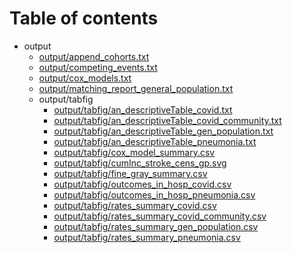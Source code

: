 # Table of contents

* output
  * [output/append_cohorts.txt](output/append_cohorts.txt)
  * [output/competing_events.txt](output/competing_events.txt)
  * [output/cox_models.txt](output/cox_models.txt)
  * [output/matching_report_general_population.txt](output/matching_report_general_population.txt)
  * output/tabfig
    * [output/tabfig/an_descriptiveTable_covid.txt](output/tabfig/an_descriptiveTable_covid.txt)
    * [output/tabfig/an_descriptiveTable_covid_community.txt](output/tabfig/an_descriptiveTable_covid_community.txt)
    * [output/tabfig/an_descriptiveTable_gen_population.txt](output/tabfig/an_descriptiveTable_gen_population.txt)
    * [output/tabfig/an_descriptiveTable_pneumonia.txt](output/tabfig/an_descriptiveTable_pneumonia.txt)
    * [output/tabfig/cox_model_summary.csv](output/tabfig/cox_model_summary.csv)
    * [output/tabfig/cumInc_stroke_cens_gp.svg](output/tabfig/cumInc_stroke_cens_gp.svg)
    * [output/tabfig/fine_gray_summary.csv](output/tabfig/fine_gray_summary.csv)
    * [output/tabfig/outcomes_in_hosp_covid.csv](output/tabfig/outcomes_in_hosp_covid.csv)
    * [output/tabfig/outcomes_in_hosp_pneumonia.csv](output/tabfig/outcomes_in_hosp_pneumonia.csv)
    * [output/tabfig/rates_summary_covid.csv](output/tabfig/rates_summary_covid.csv)
    * [output/tabfig/rates_summary_covid_community.csv](output/tabfig/rates_summary_covid_community.csv)
    * [output/tabfig/rates_summary_gen_population.csv](output/tabfig/rates_summary_gen_population.csv)
    * [output/tabfig/rates_summary_pneumonia.csv](output/tabfig/rates_summary_pneumonia.csv)